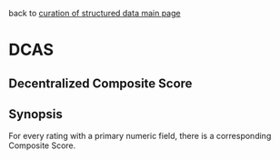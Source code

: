 back to [curation of structured data main page](https://github.com/wds4/tapestry-protocol/blob/main/tips/structuredData/README.md)

DCAS
=====
Decentralized Composite Score
-----

## Synopsis

For every rating with a primary numeric field, there is a corresponding Composite Score.
